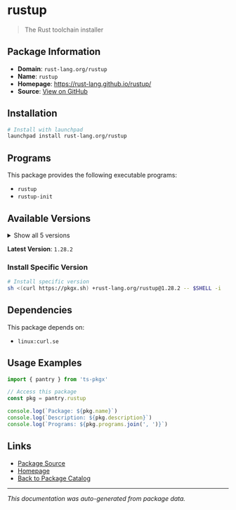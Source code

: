 # rustup

> The Rust toolchain installer

## Package Information

- **Domain**: `rust-lang.org/rustup`
- **Name**: `rustup`
- **Homepage**: https://rust-lang.github.io/rustup/
- **Source**: [View on GitHub](https://github.com/pkgxdev/pantry/tree/main/projects/rust-lang.org/rustup/package.yml)

## Installation

```bash
# Install with launchpad
launchpad install rust-lang.org/rustup
```

## Programs

This package provides the following executable programs:

- `rustup`
- `rustup-init`

## Available Versions

<details>
<summary>Show all 5 versions</summary>

- `1.28.2`, `1.28.1`, `1.28.0`, `1.27.1`, `1.27.0`

</details>

**Latest Version**: `1.28.2`

### Install Specific Version

```bash
# Install specific version
sh <(curl https://pkgx.sh) +rust-lang.org/rustup@1.28.2 -- $SHELL -i
```

## Dependencies

This package depends on:

- `linux:curl.se`

## Usage Examples

```typescript
import { pantry } from 'ts-pkgx'

// Access this package
const pkg = pantry.rustup

console.log(`Package: ${pkg.name}`)
console.log(`Description: ${pkg.description}`)
console.log(`Programs: ${pkg.programs.join(', ')}`)
```

## Links

- [Package Source](https://github.com/pkgxdev/pantry/tree/main/projects/rust-lang.org/rustup/package.yml)
- [Homepage](https://rust-lang.github.io/rustup/)
- [Back to Package Catalog](../../../package-catalog.md)

---

*This documentation was auto-generated from package data.*
